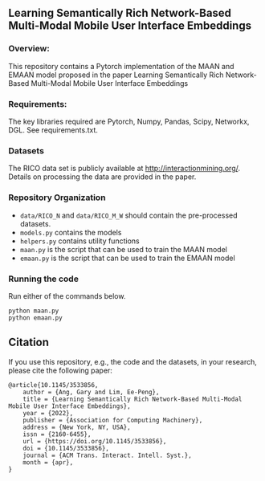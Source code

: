 ## Learning Semantically Rich Network-Based Multi-Modal Mobile User Interface Embeddings

### Overview:
This repository contains a Pytorch implementation of the MAAN and EMAAN model proposed in the paper Learning Semantically Rich Network-Based Multi-Modal Mobile User Interface Embeddings

### Requirements:

The key libraries required are Pytorch, Numpy, Pandas, Scipy, Networkx, DGL. See requirements.txt.

### Datasets

The RICO data set is publicly available at http://interactionmining.org/. Details on processing the data are provided in the paper.

### Repository Organization
- ``data/RICO_N`` and ``data/RICO_M_W`` should contain the pre-processed datasets. 
- ``models.py`` contains the models
- ``helpers.py`` contains utility functions
- ``maan.py`` is the script that can be used to train the MAAN model 
- ``emaan.py`` is the script that can be used to train the EMAAN model

### Running the code
Run either of the commands below.
```
python maan.py 
python emaan.py
```

## Citation

If you use this repository, e.g., the code and the datasets, in your research, please cite the following paper:
```
@article{10.1145/3533856,
    author = {Ang, Gary and Lim, Ee-Peng},
    title = {Learning Semantically Rich Network-Based Multi-Modal Mobile User Interface Embeddings},
    year = {2022},
    publisher = {Association for Computing Machinery},
    address = {New York, NY, USA},
    issn = {2160-6455},
    url = {https://doi.org/10.1145/3533856},
    doi = {10.1145/3533856},
    journal = {ACM Trans. Interact. Intell. Syst.},
    month = {apr},
}
```
